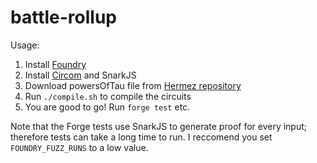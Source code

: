 # battle-rollup

Usage:
1. Install [Foundry](https://book.getfoundry.sh/getting-started/installation)
2. Install [Circom](https://docs.circom.io/getting-started/installation/) and SnarkJS
3. Download powersOfTau file from [Hermez repository](https://github.com/iden3/snarkjs#7-prepare-phase-2)
4. Run `./compile.sh` to compile the circuits
5. You are good to go! Run `forge test` etc.

Note that the Forge tests use SnarkJS to generate proof for every input; therefore tests can take a long time to run. I reccomend you set `FOUNDRY_FUZZ_RUNS` to a low value.
